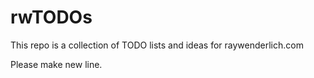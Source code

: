 # rwTODOs

This repo is a collection of TODO lists and ideas for raywenderlich.com


Please make new line.
